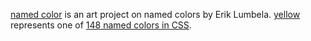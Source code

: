[named color](https://www.namedcolor.com) is an art project on named colors by Erik Lumbela. [yellow](https://www.namedcolor.com/svgs/yellow.svg) represents one of [148 named colors in CSS](https://drafts.csswg.org/css-color/#named-colors).